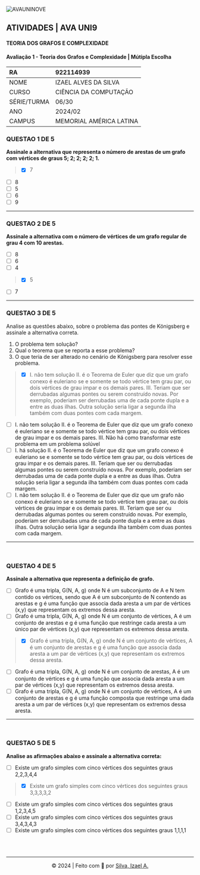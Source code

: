 ![AVAUNINOVE](https://aapa.uninove.br/seu/AVA/imgs/logo-ava.png)

## ATIVIDADES | AVA UNI9

#### TEORIA DOS GRAFOS E COMPLEXIDADE

#### Avaliação 1 - Teoria dos Grafos e Complexidade | Mútipla Escolha

| RA          | 922114939               |
|:----------- |:----------------------- |
| NOME        | IZAEL ALVES DA SILVA    |
| CURSO       | CIÊNCIA DA COMPUTAÇÃO   |
| SÉRIE/TURMA | 06/30                   |
| ANO         | 2024/02                 |
| CAMPUS      | MEMORIAL AMÉRICA LATINA |

### QUESTAO 1 DE 5
**Assinale a alternativa que representa o número de arestas de um grafo com vértices de graus 5; 2; 2; 2; 2; 1.**
> - [x] 7
- [ ] 8
- [ ] 5
- [ ] 6
- [ ] 9

---

### QUESTAO 2 DE 5
**Assinale a alternativa com o número de vértices de um grafo regular de grau 4 com 10 arestas.**

- [ ] 8
- [ ] 6
- [ ] 4
> - [x] 5
- [ ] 7

---

### QUESTAO 3 DE 5
Analise as questões abaixo, sobre o problema das pontes de Königsberg e assinale a alternativa correta.
1. O problema tem solução?
2. Qual o teorema que se reporta a esse problema?
3. O que teria de ser alterado no cenário de Königsberg para resolver esse problema.
> - [x] I. não tem solução II. é o Teorema de Euler que diz que um grafo conexo é euleriano se e somente se todo vértice tem grau par, ou dois vértices de grau impar e os demais pares. III. Teriam que ser derrubadas algumas pontes ou serem construído novas. Por exemplo, poderiam ser derrubadas uma de cada ponte dupla e a entre as duas ilhas. Outra solução seria ligar a segunda ilha também com duas pontes com cada margem.
- [ ] I. não tem solução II. é o Teorema de Euler que diz que um grafo conexo é euleriano se e somente se todo vértice tem grau par, ou dois vértices de grau impar e os demais pares. III. Não há como transformar este problema em um problema solúvel
- [ ] I. há solução II. é o Teorema de Euler que diz que um grafo conexo é euleriano se e somente se todo vértice tem grau par, ou dois vértices de grau impar e os demais pares. III. Teriam que ser ou derrubadas algumas pontes ou serem construído novas. Por exemplo, poderiam ser derrubadas uma de cada ponte dupla e a entre as duas ilhas. Outra solução seria ligar a segunda ilha também com duas pontes com cada margem.
- [ ] I. não tem solução II. é o Teorema de Euler que diz que um grafo não conexo é euleriano se e somente se todo vértice tem grau par, ou dois vértices de grau impar e os demais pares. III. Teriam que ser ou derrubadas algumas pontes ou serem construído novas. Por exemplo, poderiam ser derrubadas uma de cada ponte dupla e a entre as duas ilhas. Outra solução seria ligar a segunda ilha também com duas pontes com cada margem.

---

<br>

### QUESTAO 4 DE 5
**Assinale a alternativa que representa a definição de grafo.**
- [ ] Grafo é uma tripla, G(N, A, g) onde N é um subconjunto de A e N tem contido os vértices, sendo que A é um subconjunto de N contendo as arestas e g é uma função que associa dada aresta a um par de vértices (x,y) que representam os extremos dessa aresta.
- [ ] Grafo é uma tripla, G(N, A, g) onde N é um conjunto de vértices, A é um conjunto de arestas e g é uma função que restringe cada aresta a um único par de vértices (x,y) que representam os extremos dessa aresta.
> - [x] Grafo é uma tripla, G(N, A, g) onde N é um conjunto de vértices, A é um conjunto de arestas e g é uma função que associa dada aresta a um par de vértices (x,y) que representam os extremos dessa aresta.
- [ ] Grafo é uma tripla, G(N, A, g) onde N é um conjunto de arestas, A é um conjunto de vértices e g é uma função que associa dada aresta a um par de vértices (x,y) que representam os extremos dessa aresta.
- [ ] Grafo é uma tripla, G(N, A, g) onde N é um conjunto de vértices, A é um conjunto de arestas e g é uma função composta que restringe uma dada aresta a um par de vértices (x,y) que representam os extremos dessa aresta.

---

<br>

### QUESTAO 5 DE 5
**Analise as afirmações abaixo e assinale a alternativa correta:**
- [ ] Existe um grafo simples com cinco vértices dos seguintes graus 2,2,3,4,4
> - [x] Existe um grafo simples com cinco vértices dos seguintes graus 3,3,3,3,2
- [ ] Existe um grafo simples com cinco vértices dos seguintes graus 1,2,3,4,5
- [ ] Existe um grafo simples com cinco vértices dos seguintes graus 3,4,3,4,3
- [ ] Existe um grafo simples com cinco vértices dos seguintes graus 1,1,1,1

<br>
<br>

---

<p align="center">
    © 2024 | Feito com 💟 por
    <a href="https://www.linkedin.com/in/izaelsilva" target="_blank">Silva, Izael A.</a>
</p>
